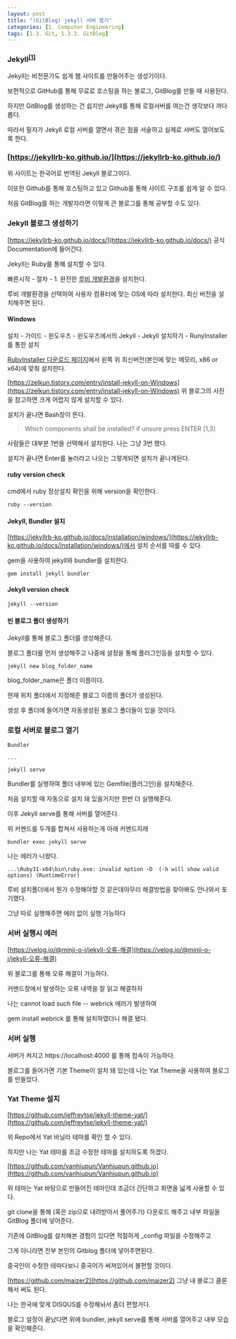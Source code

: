 ```yaml
---
layout: post
title: "(GitBlog) jekyll 서버 열기"
categories: [1. Computer Engineering]
tags: [1.3. Git, 1.3.2. GitBlog]
---
```


### Jekyll<sup><a href="#footnote_1_1" name="footnote_1_2">[1]</a></sup>

Jekyll는 비전문가도 쉽게 웹 사이트를 만들어주는 생성기이다.

보편적으로 GitHub를 통해 무료로 호스팅을 하는 블로그, GitBlog를 만들 때 사용된다.

하지만 GitBlog를 생성하는 건 쉽지만 Jekyll를 통해 로컬서버를 여는건 생각보다 까다롭다.

따라서 필자가 Jekyll 로컬 서버를 열면서 겪은 점을 서술하고 실제로 서버도 열어보도록 한다.

### [https://jekyllrb-ko.github.io/](https://jekyllrb-ko.github.io/)

위 사이트는 한국어로 번역된 Jekyll 블로그이다.

이또한 Github를 통해 호스팅하고 있고 Github를 통해 사이트 구조를 쉽게 알 수 있다.

처음 GitBlog를 하는 개발자라면 이렇게 큰 블로그를 통해 공부할 수도 있다.

### Jekyll 블로그 생성하기

[https://jekyllrb-ko.github.io/docs/](https://jekyllrb-ko.github.io/docs/) 공식 Documentation에 들어간다.

Jekyll는 Ruby를 통해 설치할 수 있다.

빠른시작 - 절차 - 1. 완전한 [루비 개발환경](https://jekyllrb-ko.github.io/docs/installation/)을 설치한다.

루비 개발환경을 선택하여 사용자 컴퓨터에 맞는 OS에 따라 설치한다. 최신 버전을 설치해주면 된다.

#### Windows

설치 - 가이드 - 윈도우즈 - 윈도우즈에서의 Jekyll - Jekyll 설치하기 - RunyInstaller 를 통한 설치

[RubyInstaller 다운로드 페이지](https://rubyinstaller.org/downloads/)에서 왼쪽 위 최신버전(본인에 맞는 메모리, x86 or x64)에 맞춰 설치한다.

[https://zelkun.tistory.com/entry/install-jekyll-on-Windows](https://zelkun.tistory.com/entry/install-jekyll-on-Windows) 위 블로그의 사진을 참고하면 크게 어렵지 않게 설치할 수 있다.

설치가 끝나면 Bash창이 뜬다.

> Which components shall be installed? if unsure press ENTER [1,3]

사람들은 대부분 1번을 선택해서 설치한다. 나는 그냥 3번 했다.

설치가 끝나면 Enter를 눌러라고 나오는 그렇게되면 설치가 끝나게된다.

#### ruby version check

cmd에서 ruby 정상설치 확인을 위해 version을 확인한다.

```CMD
ruby --version
```

#### Jekyll, Bundler 설치

[https://jekyllrb-ko.github.io/docs/installation/windows/](https://jekyllrb-ko.github.io/docs/installation/windows/)에서 설치 순서를 따를 수 있다.

gem을 사용하여 jekyll와 bundler를 설치한다.

```CMD
gem install jekyll bundler
```

#### Jekyll version check

```CMD
jekyll --version
```

#### 빈 블로그 폴더 생성하기

Jekyll를 통해 블로그 폴더를 생성해준다.

블로그 폴더를 먼저 생성해주고 나중에 설정을 통해 플러그인등을 설치할 수 있다.

```CMD
jekyll new blog_folder_name
```

blog_folder_name은 폴더 이름이다. 

현재 위치 폴더에서 지정해준 블로그 이름의 폴더가 생성된다.

생성 후 폴더에 들어가면 자동생성된 블로그 폴더들이 있을 것이다.

### 로컬 서버로 블로그 열기

```CMD
Bundler

...

jekyll serve
```

Bundler를 실행하여 폴더 내부에 있는 Gemfile(플러그인)을 설치해준다.

처음 설치할 때 자동으로 설치 돼 있을거지만 한번 더 실행해준다.

이후 Jekyll serve를 통해 서버를 열어준다.

위 커멘드를 두개를 합쳐서 사용하는게 아래 커멘드지래

```CMD
bundler exec jekyll serve
```

나는 에러가 나왔다.

```CMD
...\Ruby31-x64\bin\ruby.exe: invalid option -D  (-h will show valid options) (RuntimeError)
```

루비 설치폴더에서 뭔가 수정해야할 것 같은데아무리 해결방법을 찾아봐도 안나와서 포기했다.

그냥 따로 실행해주면 에러 없이 실행 가능하다

### 서버 실행시 에러

[https://velog.io/@minji-o-j/jekyll-오류-해결](https://velog.io/@minji-o-j/jekyll-오류-해결)

위 블로그를 통해 오류 해결이 가능하다.

커멘드창에서 발생하는 오류 내역을 잘 읽고 해결하자

나는 cannot load such file -- webrick 에러가 발생하여

gem install webrick 를 통해 설치하였더니 해결 됐다.

### 서버 실행

서버가 켜지고 https://localhost:4000 를 통해 접속이 가능하다.

블로그를 들어가면 기본 Theme이 설치 돼 있는데 나는 Yat Theme을 사용하여 블로그를 만들었다.

### Yat Theme 설치

[https://github.com/jeffreytse/jekyll-theme-yat/](https://github.com/jeffreytse/jekyll-theme-yat/)

위 Repo에서 Yat 바닐라 테마를 확인 할 수 있다.

하지만 나는 Yat 테마를 조금 수정한 테마를 설치하도록 하겠다.

[https://github.com/vanhiupun/Vanhiupun.github.io](https://github.com/vanhiupun/Vanhiupun.github.io)

위 테마는 Yat 바탕으로 만들어진 테마인데 조금더 간단하고 화면을 넓게 사용할 수 있다.

git clone을 통해 (혹은 zip으로 내려받아서 풀어주기) 다운로드 해주고 내부 파일을 GitBlog 폴더에 넣어준다.

기존에 GitBlog를 설치해본 경험이 있다면 적절하게 _config 파일을 수정해주고

그게 아니라면 전부 본인의 Gitblog 폴더에 넣어주면된다.

중국인이 수정한 테마다보니 중국어가 써져있어서 불편할 것이다.

[https://github.com/maizer2](https://github.com/maizer2) 그냥 내 블로그 클론해서 써도 된다.

나는 한국에 맞게 DISQUS를 수정해놔서 좀더 편할거다.

블로그 설정이 끝났다면 위에 bundler, jekyll serve를 통해 서버를 열어주고 내부 모습을 확인해준다.